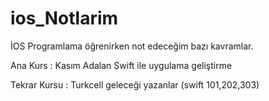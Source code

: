 # ios_Notlarim
İOS Programlama öğrenirken not edeceğim bazı kavramlar.

Ana Kurs : Kasım Adalan Swift ile uygulama geliştirme

Tekrar Kursu : Turkcell geleceği yazanlar (swift 101,202,303)
